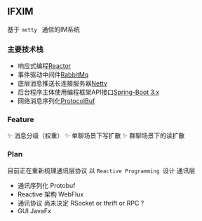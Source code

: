 
## IFXIM

基于 ```netty ``` 通信的IM系统

### 主要技术栈
 
- 响应式编程[Reactor](https://projectreactor.io/docs)
- 事件驱动中间件[RabbitMq](https://www.rabbitmq.com/)
- 底层消息推送长连接服务器[Netty](https://netty.io/wiki/user-guide-for-4.x.html)
- 后台程序主体使用编程框架API接口[Spring-Boot 3.x](https://spring.io/projects/spring-boot)
- 网络消息序列化[ProtocolBuf](https://protobuf.dev/getting-started/javatutorial/)

### Feature
✨ 消息分级（权重）
✨ 单聊场景下写扩散
✨ 群聊场景下的读扩散

### Plan
目前正在重新梳理通讯层协议 以 ```Reactive Programming ```设计 通讯层
- 通讯序列化 Protobuf
- Reactive 架构 WebFlux
- 通讯协议 尚未决定 RSocket or thrift or RPC ?
- GUI JavaFx
